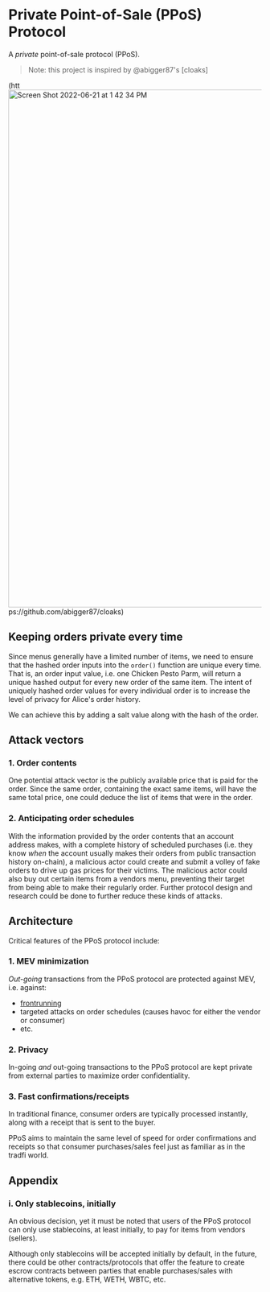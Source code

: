 # Private Point-of-Sale (PPoS) Protocol

A _private_ point-of-sale protocol (PPoS).

> Note: this project is inspired by @abigger87's [cloaks]

(htt<img width="1029" alt="Screen Shot 2022-06-21 at 1 42 34 PM" src="https://user-images.githubusercontent.com/37757724/174874554-f9bf813a-1cab-43c0-bf1f-0db74161dacc.png">
ps://github.com/abigger87/cloaks)

## Keeping orders private every time

Since menus generally have a limited number of items, we need to ensure that the hashed order inputs into the `order()` function are unique every time. That is, an order input value, i.e. one Chicken Pesto Parm, will return a unique hashed output for every new order of the same item. The intent of uniquely hashed order values for every individual order is to increase the level of privacy for Alice's order history.

We can achieve this by adding a salt value along with the hash of the order.

## Attack vectors

### 1. Order contents

One potential attack vector is the publicly available price that is paid for the order. Since the same order, containing the exact same items, will have the same total price, one could deduce the list of items that were in the order.

### 2. Anticipating order schedules

With the information provided by the order contents that an account address makes, with a complete history of scheduled purchases (i.e. they know _when_ the account usually makes their orders from public transaction history on-chain), a malicious actor could create and submit a volley of fake orders to drive up gas prices for their victims. The malicious actor could also buy out certain items from a vendors menu, preventing their target from being able to make their regularly order. Further protocol design and research could be done to further reduce these kinds of attacks.

## Architecture
<!-- 
At the moment, these are just ideas for what I think are the core features
-->
Critical features of the PPoS protocol include:

### 1. MEV minimization

_Out-going_ transactions from the PPoS protocol are protected against MEV, i.e. against:

* [frontrunning](https://en.wikipedia.org/wiki/Front_running)
* targeted attacks on order schedules (causes havoc for either the vendor or consumer)
* etc.

### 2. Privacy

In-going _and_ out-going transactions to the PPoS protocol are kept private from external parties to maximize order confidentiality.

### 3. Fast confirmations/receipts

In traditional finance, consumer orders are typically processed instantly, along with a receipt that is sent to the buyer.

PPoS aims to maintain the same level of speed for order confirmations and receipts so that consumer purchases/sales feel just as familiar as in the tradfi world.

<!-- 
@todo  How the fuck do I achieve this?
Need to think of a simple and good enough implementation to solve this
-->

<!-- ## Architecture/Design -->

## Appendix

### i. Only stablecoins, initially

An obvious decision, yet it must be noted that users of the PPoS protocol can only use stablecoins, at least initially, to pay for items from vendors (sellers).

Although only stablecoins will be accepted initially by default, in the future, there could be other contracts/protocols that offer the feature to create escrow contracts between parties that enable purchases/sales with alternative tokens, e.g. ETH, WETH, WBTC, etc.
